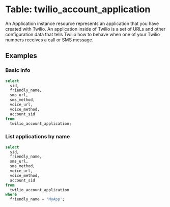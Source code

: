 # Table: twilio_account_application

An Application instance resource represents an application that you have created with Twilio. An application inside of Twilio is a set of URLs and other configuration data that tells Twilio how to behave when one of your Twilio numbers receives a call or SMS message.

## Examples

### Basic info

```sql
select
  sid,
  friendly_name,
  sms_url,
  sms_method,
  voice_url,
  voice_method,
  account_sid
from
  twilio_account_application;
```

### List applications by name

```sql
select
  sid,
  friendly_name,
  sms_url,
  sms_method,
  voice_url,
  voice_method,
  account_sid
from
  twilio_account_application
where
  friendly_name = 'MyApp';
```
